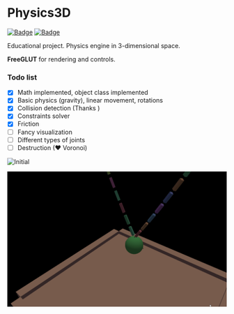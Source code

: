 ﻿# Physics3D

[![Badge](https://img.shields.io/badge/C++17-birghtgreen.svg)](https://github.com/AndrewB330/)
[![Badge](https://img.shields.io/badge/FreeGLUT-blue.svg)](https://github.com/AndrewB330/)
<!--[![Badge](https://europe-west6-xlocc-badge.cloudfunctions.net/XLOCC/AndrewB330/Physics3D?k=6&ifiles=freeglut/*)](https://github.com/AndrewB330/)-->

Educational project. Physics engine in 3-dimensional space.

**FreeGLUT** for rendering and controls.

### Todo list
- [x] Math implemented, object class implemented
- [x] Basic physics (gravity), linear movement, rotations
- [x] Collision detection (Thanks )
- [x] Constraints solver
- [x] Friction
- [ ] Fancy visualization
- [ ] Different types of joints
- [ ] Destruction (♥ Voronoi)

![Initial](/images/demo_3.gif?raw=true)

![Initial](/images/chain_0.gif?raw=true)
